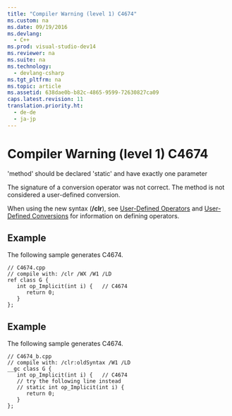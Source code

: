 ```yaml
---
title: "Compiler Warning (level 1) C4674"
ms.custom: na
ms.date: 09/19/2016
ms.devlang: 
  - C++
ms.prod: visual-studio-dev14
ms.reviewer: na
ms.suite: na
ms.technology: 
  - devlang-csharp
ms.tgt_pltfrm: na
ms.topic: article
ms.assetid: 638dae0b-b82c-4865-9599-72630827ca09
caps.latest.revision: 11
translation.priority.ht: 
  - de-de
  - ja-jp
---
```

# Compiler Warning (level 1) C4674
'method' should be declared 'static' and have exactly one parameter  
  
 The signature of a conversion operator was not correct. The method is not considered a user-defined conversion.  
  
 When using the new syntax (**/clr**), see [User-Defined Operators](../vs140/User-Defined-Operators--C---CLI-.md) and [User-Defined Conversions](../vs140/User-Defined-Conversions--C---CLI-.md) for information on defining operators.  
  
## Example  
 The following sample generates C4674.  
  
```  
// C4674.cpp  
// compile with: /clr /WX /W1 /LD  
ref class G {  
   int op_Implicit(int i) {   // C4674  
      return 0;  
   }  
};  
```  
  
## Example  
 The following sample generates C4674.  
  
```  
// C4674_b.cpp  
// compile with: /clr:oldSyntax /W1 /LD  
__gc class G {  
   int op_Implicit(int i) {   // C4674  
   // try the following line instead  
   // static int op_Implicit(int i) {  
      return 0;  
   }  
};  
```